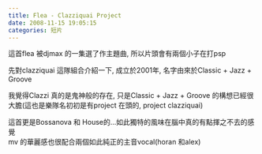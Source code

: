 ```yaml
---
title: Flea - Clazziquai Project
date: 2008-11-15 19:05:15
categories: 短片
---
```


這首flea 被djmax 的一集選了作主題曲, 所以片頭會有兩個小子在打psp  
  
先對clazziquai 這隊組合介紹一下, 成立於2001年, 名字由來於Classic + Jazz + Groove  
  
我覺得Clazzi 真的是鬼神般的存在, 只是Classic + Jazz + Groove 的構想已經很大膽(這也是樂隊名初初是有project 在頭的, project clazziquai)  
  
這首更是Bossanova 和 House的...如此獨特的風味在腦中真的有點揮之不去的感覺  
mv 的華麗感也很配合兩個如此純正的主音vocal(horan 和alex)